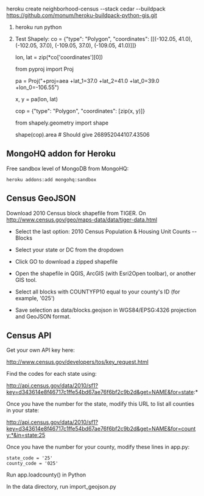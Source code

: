 heroku create neighborhood-census --stack cedar --buildpack https://github.com/monum/heroku-buildpack-python-gis.git

1. heroku run python
2. Test Shapely: 
    co = {"type": "Polygon", "coordinates": [[(-102.05, 41.0), (-102.05, 37.0), (-109.05, 37.0), (-109.05, 41.0)]]}

    lon, lat = zip(*co['coordinates'][0])
    
    from pyproj import Proj
    
    pa = Proj("+proj=aea +lat_1=37.0 +lat_2=41.0 +lat_0=39.0 +lon_0=-106.55")
    
    x, y = pa(lon, lat)
    
    cop = {"type": "Polygon", "coordinates": [zip(x, y)]}
    
    from shapely.geometry import shape
    
    shape(cop).area # Should give 268952044107.43506

## MongoHQ addon for Heroku

Free sandbox level of MongoDB from MongoHQ:

    heroku addons:add mongohq:sandbox

## Census GeoJSON

Download 2010 Census block shapefile from TIGER. On http://www.census.gov/geo/maps-data/data/tiger-data.html

- Select the last option: 2010 Census Population & Housing Unit Counts -- Blocks

- Select your state or DC from the dropdown

- Click GO to download a zipped shapefile

- Open the shapefile in QGIS, ArcGIS (with Esri2Open toolbar), or another GIS tool.

- Select all blocks with COUNTYFP10 equal to your county's ID (for example, '025')

- Save selection as data/blocks.geojson in WGS84/EPSG:4326 projection and GeoJSON format.

## Census API

Get your own API key here:

http://www.census.gov/developers/tos/key_request.html

Find the codes for each state using:

http://api.census.gov/data/2010/sf1?key=d343614e8f46717c1ffe54bd67ae76f6bf2c9b2d&get=NAME&for=state:*

Once you have the number for the state, modify this URL to list all counties in your state:

http://api.census.gov/data/2010/sf1?key=d343614e8f46717c1ffe54bd67ae76f6bf2c9b2d&get=NAME&for=county:*&in=state:25

Once you have the number for your county, modify these lines in app.py:

    state_code = '25'
    county_code = '025'

Run app.loadcounty() in Python

In the data directory, run import_geojson.py